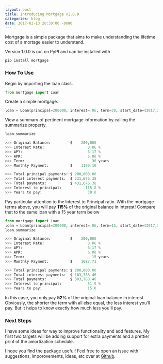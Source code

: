 ```yaml
---
layout: post
title: Introducing Mortgage v1.0.0
categories: blog
date: 2017-02-13 20:30:00 -0600
---
```


Mortgage is a simple package that aims to make understanding the lifetime cost of a mortage easier to understand.

Version 1.0.0 is out on PyPI and can be installed with

```commandline
pip install mortgage
```

### How To Use

Begin by importing the loan class.

```python
from mortgage import Loan

``` 

Create a simple mortgage.

```python
loan = Loan(principal=200000, interest=.06, term=30, start_date=(2017,3,1))
```

View a summary of pertinent mortgage information by calling the summarize property.

```python
loan.summarize

>>> Original Balance:         $    200,000
>>> Interest Rate:                    0.06 %
>>> APY:                              6.17 %
>>> APR:                              6.00 %
>>> Term:                               30 years
>>> Monthly Payment:          $    1199.10

>>> Total principal payments: $ 200,000.00
>>> Total interest payments:  $ 231,676.38
>>> Total payments:           $ 431,676.38
>>> Interest to principal:           115.8 %
>>> Years to pay:                     30.0
```

Pay particular attention to the Interest to Principal ratio. With the mortgage terms above, you will pay **115%** of the original balance in interest! Compare that to the same loan with a 15 year term below


```python
from mortgage import Loan
loan = Loan(principal=200000, interest=.06, term=15, start_date=(2017,3,1))
loan.summarize

>>> Original Balance:         $    200,000
>>> Interest Rate:                    0.06 %
>>> APY:                              6.17 %
>>> APR:                              6.00 %
>>> Term:                               15 years
>>> Monthly Payment:          $    1687.71

>>> Total principal payments: $ 200,000.00
>>> Total interest payments:  $ 103,788.46
>>> Total payments:           $ 303,788.46
>>> Interest to principal:            51.9 %
>>> Years to pay:                     15.0
```
In this case, you only pay **52%** of the original loan balance in interest. Obviously, the shorter the term with all else equal, the less interest you'll pay. But it helps to know exactly how much less you'll pay.

### Next Steps

I have some ideas for way to improve functionality and add features. My first two targets will be adding support for extra payments and a prettier print of the amortization schedule.
 

I hope you find the package useful! Feel free to open an issue with suggestions, imporovements, ideas, etc over at [Github](https://github.com/austinmcconnell/mortgage). 
